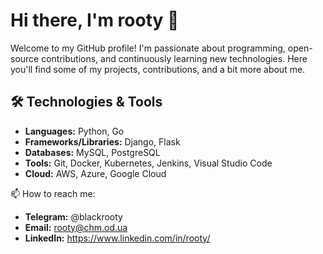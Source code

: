 # Hi there, I'm rooty 👋

Welcome to my GitHub profile! I'm passionate about programming, open-source contributions, and continuously learning new technologies. Here you'll find some of my projects, contributions, and a bit more about me.

## 🛠️ Technologies & Tools

- **Languages:** Python, Go
- **Frameworks/Libraries:** Django, Flask
- **Databases:** MySQL, PostgreSQL
- **Tools:** Git, Docker, Kubernetes, Jenkins, Visual Studio Code
- **Cloud:** AWS, Azure, Google Cloud
<!--  
## 📈 GitHub Stats

![rooty's GitHub stats](https://github-readme-stats.vercel.app/api?username=rooty&show_icons=true&theme=radical)
-->
📫 How to reach me:
- **Telegram:** @blackrooty
- **Email:** rooty@chm.od.ua
- **LinkedIn:** https://www.linkedin.com/in/rooty/
